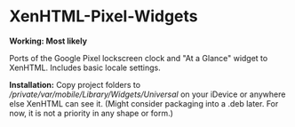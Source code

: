 # XenHTML-Pixel-Widgets

**Working: Most likely**

Ports of the Google Pixel lockscreen clock and "At a Glance" widget to XenHTML. Includes basic locale settings.

**Installation:**
Copy project folders to */private/var/mobile/Library/Widgets/Universal* on your iDevice or anywhere else XenHTML can see it.
(Might consider packaging into a .deb later. For now, it is not a priority in any shape or form.)
